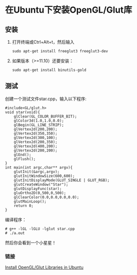 # 在Ubuntu下安装OpenGL/Glut库 #

## 安装 ##
 
 1. 打开终端或Ctrl+Alt+t，然后输入
 
 		sudo apt-get install freeglut3 freeglut3-dev
 
 2. 如果版本（>=11.10）还要安装：
 
		sudo apt-get install binutils-gold 

## 测试 ##

创建一个测试文件star.cpp，输入以下程序:

	#include<GL/glut.h>
	void star(void){
    	glClear(GL_COLOR_BUFFER_BIT);
    	glColor3d(1.0,1.0,0.0);
    	glBegin(GL_LINE_STRIP);
    	glVertex2d(200,200);
    	glVertex2d(350,350);
    	glVertex2d(300,100);
    	glVertex2d(200,350);
    	glVertex2d(400,200);
    	glVertex2d(200,200);
    	glEnd();
    	glFlush();
	}
	int main(int argc,char** argv){
    	glutInit(&argc,argv);
    	glutInitWindowSize(600,600);
    	glutInitDisplayMode(GLUT_SINGLE | GLUT_RGB);
    	glutCreateWindow("Star");
    	glutDisplayFunc(star);
    	gluOrtho2D(0,500,0,500);
    	glClearColor(0.0,0.0,0.0,0.0);
    	glutMainLoop();
    	return 0;
	}

编译程序：

	# g++ -lGL -lGLU -lglut star.cpp
	# ./a.out
然后你会看到一个小星星！

### 链接 ###

[Install OpenGL/Glut Libraries in Ubuntu](http://www.techtofun.com/2013/08/10/install-openglglut-libraries-in-ubuntu/)